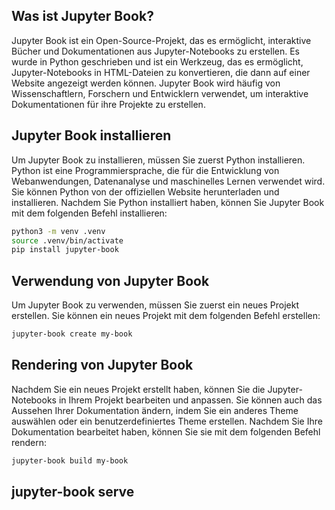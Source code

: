 ## Was ist Jupyter Book?
Jupyter Book ist ein Open-Source-Projekt, das es ermöglicht, interaktive Bücher und Dokumentationen aus Jupyter-Notebooks zu erstellen. Es wurde in Python geschrieben und ist ein Werkzeug, das es ermöglicht, Jupyter-Notebooks in HTML-Dateien zu konvertieren, die dann auf einer Website angezeigt werden können. Jupyter Book wird häufig von Wissenschaftlern, Forschern und Entwicklern verwendet, um interaktive Dokumentationen für ihre Projekte zu erstellen.

## Jupyter Book installieren

Um Jupyter Book zu installieren, müssen Sie zuerst Python installieren. Python ist eine Programmiersprache, die für die Entwicklung von Webanwendungen, Datenanalyse und maschinelles Lernen verwendet wird. Sie können Python von der offiziellen Website herunterladen und installieren. Nachdem Sie Python installiert haben, können Sie Jupyter Book mit dem folgenden Befehl installieren:

```bash
python3 -m venv .venv
source .venv/bin/activate
pip install jupyter-book
```

## Verwendung von Jupyter Book

Um Jupyter Book zu verwenden, müssen Sie zuerst ein neues Projekt erstellen. Sie können ein neues Projekt mit dem folgenden Befehl erstellen:

```bash
jupyter-book create my-book
```

## Rendering von Jupyter Book

Nachdem Sie ein neues Projekt erstellt haben, können Sie die Jupyter-Notebooks in Ihrem Projekt bearbeiten und anpassen. Sie können auch das Aussehen Ihrer Dokumentation ändern, indem Sie ein anderes Theme auswählen oder ein benutzerdefiniertes Theme erstellen. Nachdem Sie Ihre Dokumentation bearbeitet haben, können Sie sie mit dem folgenden Befehl rendern:

```bash
jupyter-book build my-book
```

## jupyter-book serve
